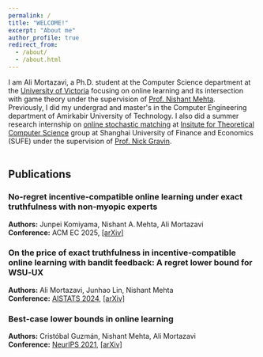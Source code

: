 ```yaml
---
permalink: /
title: "WELCOME!"
excerpt: "About me"
author_profile: true
redirect_from: 
  - /about/
  - /about.html
---
```

I am Ali Mortazavi, a Ph.D. student at the Computer Science department at the [University of Victoria](http://uvic.ca/) focusing on online learning and its intersection with game theory under the supervision of [Prof. Nishant Mehta](http://web.uvic.ca/~nmehta/). <br>
Previously, I did my undergrad and master's in the Computer Engineering department of Amirkabir University of Technology. I also did a summer research internship on [online stochastic matching](https://alimorty.github.io//posts/2019-11-06-Online-Stochastic-Matching/) at [Insitute for Theoretical Computer Science](https://itcs.sufe.edu.cn/main.htm) group at Shanghai University of Finance and Economics (SUFE) under the supervision of [Prof. Nick Gravin](http://itcs.shufe.edu.cn/~gravin/).<br>
<br>

                                                                  
 
## Publications

### **No‑regret incentive‑compatible online learning under exact truthfulness with non‑myopic experts**
**Authors:** Junpei Komiyama, Nishant A. Mehta, Ali Mortazavi  
**Conference:** ACM EC 2025, [\[arXiv\]](https://arxiv.org/abs/2502.11483)

### **On the price of exact truthfulness in incentive‑compatible online learning with bandit feedback: A regret lower bound for WSU‑UX**
**Authors:** Ali Mortazavi, Junhao Lin, Nishant Mehta  
**Conference:** [AISTATS 2024](https://proceedings.mlr.press/v238/mortazavi24a.html), [\[arXiv\]](https://arxiv.org/abs/2404.05155)

### **Best‑case lower bounds in online learning**
**Authors:** Cristóbal Guzmán, Nishant Mehta, Ali Mortazavi  
**Conference:** [NeurIPS 2021](https://proceedings.neurips.cc/paper/2021/hash/b7da6669894867f04b8727876a69ffc0-Abstract.html), [\[arXiv\]](https://proceedings.neurips.cc/paper/2021/hash/b7da6669894867f04b8727876a69ffc0-Abstract.html)

  
















  





